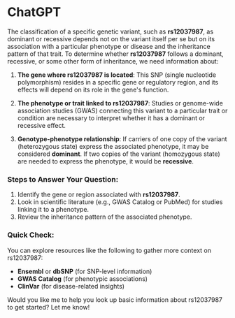 # ChatGPT

The classification of a specific genetic variant, such as **rs12037987**, as dominant or recessive depends not on the variant itself per se but on its association with a particular phenotype or disease and the inheritance pattern of that trait. To determine whether **rs12037987** follows a dominant, recessive, or some other form of inheritance, we need information about:

1. **The gene where rs12037987 is located**: This SNP (single nucleotide polymorphism) resides in a specific gene or regulatory region, and its effects will depend on its role in the gene's function.

2. **The phenotype or trait linked to rs12037987**: Studies or genome-wide association studies (GWAS) connecting this variant to a particular trait or condition are necessary to interpret whether it has a dominant or recessive effect.

3. **Genotype-phenotype relationship**: If carriers of one copy of the variant (heterozygous state) express the associated phenotype, it may be considered **dominant**. If two copies of the variant (homozygous state) are needed to express the phenotype, it would be **recessive**.

### Steps to Answer Your Question:
1. Identify the gene or region associated with **rs12037987**.
2. Look in scientific literature (e.g., GWAS Catalog or PubMed) for studies linking it to a phenotype.
3. Review the inheritance pattern of the associated phenotype.

### Quick Check:
You can explore resources like the following to gather more context on rs12037987:
- **Ensembl** or **dbSNP** (for SNP-level information)
- **GWAS Catalog** (for phenotypic associations)
- **ClinVar** (for disease-related insights)

Would you like me to help you look up basic information about rs12037987 to get started? Let me know!